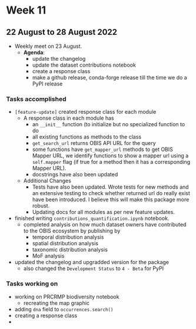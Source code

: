 # Week 11
## 22 August to 28 August 2022
+ Weekly meet on 23 August.
    + **Agenda**:
        + update the changelog
        + update the dataset contributions notebook
        + create a response class
        + make a github release, conda-forge release till the time we do a PyPI release

### Tasks accomplished
+ `[feature-update]` created response class for each module
    + A response class in each module has
        + an `__init__` function (to initialize but no specialized function to do
        + all existing functions as methods to the class
        + `get_search_url` returns OBIS API URL for the query
        + some functions have `get_mapper_url` methods to get OBIS Mapper URL, we identify functions to show a mapper url using a `self.mapper` flag (if true for a method then it has a corresponding Mapper URL).
        + docstrings have also been updated
    + Additional Changes
        + Tests have also been updated. Wrote tests for new methods and an extensive testing to check whether returned url do really exist have been introduced. I believe this will make this package more robust.
        + Updating docs for all modules as per new feature updates.
+ finished writing `contributions_quantification.ipynb` notebook.
    + completed analysis on how much dataset owners have contributed to the OBIS ecosystem by publishing by
        + temporal distribution analysis
        + spatial distribution analysis
        + taxonomic distribution analysis
        + MoF analysis
+ updated the changelog and upgradded version for the package
    + also changed the `Development Status` to `4 - Beta` for PyPI

### Tasks working on
+ working on PRCRMP biodiversity notebook
    + recreating the map graphic
+ adding `dna` field to `occurrences.search()`
+ creating a response class
+ 